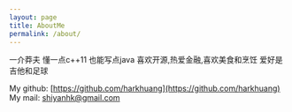 ```yaml
---
layout: page
title: AboutMe
permalink: /about/
---
```



一介莽夫
懂一点c++11 也能写点java
喜欢开源,热爱金融,喜欢美食和烹饪
爱好是吉他和足球


My github:
[https://github.com/harkhuang](https://github.com/harkhuang)
My mail:
[shiyanhk@gmail.com](shiyanhk@gmail.com)
 
